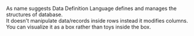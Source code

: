 As name suggests Data Definition Language defines and manages the structures of database.
<br>
It doesn't manipulate data/records inside rows instead it modifies columns.
<br>
You can visualize it as a box rather than toys inside the box.

